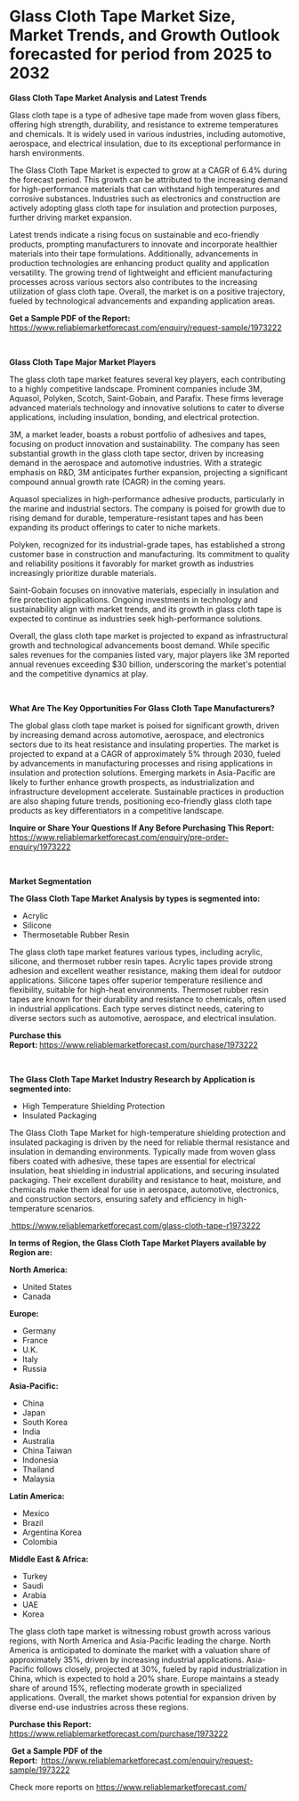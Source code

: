 <p><h1>Glass Cloth Tape Market Size, Market Trends, and Growth Outlook forecasted for period from 2025 to 2032</h1></p><p><strong>Glass Cloth Tape Market Analysis and Latest Trends</strong></p>
<p><p>Glass cloth tape is a type of adhesive tape made from woven glass fibers, offering high strength, durability, and resistance to extreme temperatures and chemicals. It is widely used in various industries, including automotive, aerospace, and electrical insulation, due to its exceptional performance in harsh environments. </p><p>The Glass Cloth Tape Market is expected to grow at a CAGR of 6.4% during the forecast period. This growth can be attributed to the increasing demand for high-performance materials that can withstand high temperatures and corrosive substances. Industries such as electronics and construction are actively adopting glass cloth tape for insulation and protection purposes, further driving market expansion.</p><p>Latest trends indicate a rising focus on sustainable and eco-friendly products, prompting manufacturers to innovate and incorporate healthier materials into their tape formulations. Additionally, advancements in production technologies are enhancing product quality and application versatility. The growing trend of lightweight and efficient manufacturing processes across various sectors also contributes to the increasing utilization of glass cloth tape. Overall, the market is on a positive trajectory, fueled by technological advancements and expanding application areas.</p></p>
<p><strong>Get a Sample PDF of the Report:&nbsp;</strong> <a href="https://www.reliablemarketforecast.com/enquiry/request-sample/1973222?utm_campaign=2456&utm_medium=2&utm_source=Github&utm_content=ia&utm_term=01042025&utm_id=glass-cloth-tape">https://www.reliablemarketforecast.com/enquiry/request-sample/1973222</a></p>
<p>&nbsp;</p>
<p><strong>Glass Cloth Tape Major Market Players</strong></p>
<p><p>The glass cloth tape market features several key players, each contributing to a highly competitive landscape. Prominent companies include 3M, Aquasol, Polyken, Scotch, Saint-Gobain, and Parafix. These firms leverage advanced materials technology and innovative solutions to cater to diverse applications, including insulation, bonding, and electrical protection.</p><p>3M, a market leader, boasts a robust portfolio of adhesives and tapes, focusing on product innovation and sustainability. The company has seen substantial growth in the glass cloth tape sector, driven by increasing demand in the aerospace and automotive industries. With a strategic emphasis on R&D, 3M anticipates further expansion, projecting a significant compound annual growth rate (CAGR) in the coming years.</p><p>Aquasol specializes in high-performance adhesive products, particularly in the marine and industrial sectors. The company is poised for growth due to rising demand for durable, temperature-resistant tapes and has been expanding its product offerings to cater to niche markets.</p><p>Polyken, recognized for its industrial-grade tapes, has established a strong customer base in construction and manufacturing. Its commitment to quality and reliability positions it favorably for market growth as industries increasingly prioritize durable materials.</p><p>Saint-Gobain focuses on innovative materials, especially in insulation and fire protection applications. Ongoing investments in technology and sustainability align with market trends, and its growth in glass cloth tape is expected to continue as industries seek high-performance solutions.</p><p>Overall, the glass cloth tape market is projected to expand as infrastructural growth and technological advancements boost demand. While specific sales revenues for the companies listed vary, major players like 3M reported annual revenues exceeding $30 billion, underscoring the market's potential and the competitive dynamics at play.</p></p>
<p>&nbsp;</p>
<p><strong>What Are The Key Opportunities For Glass Cloth Tape Manufacturers?</strong></p>
<p><p>The global glass cloth tape market is poised for significant growth, driven by increasing demand across automotive, aerospace, and electronics sectors due to its heat resistance and insulating properties. The market is projected to expand at a CAGR of approximately 5% through 2030, fueled by advancements in manufacturing processes and rising applications in insulation and protection solutions. Emerging markets in Asia-Pacific are likely to further enhance growth prospects, as industrialization and infrastructure development accelerate. Sustainable practices in production are also shaping future trends, positioning eco-friendly glass cloth tape products as key differentiators in a competitive landscape.</p></p>
<p><strong>Inquire or Share Your Questions If Any Before Purchasing This Report:</strong> <a href="https://www.reliablemarketforecast.com/enquiry/pre-order-enquiry/1973222?utm_campaign=2456&utm_medium=2&utm_source=Github&utm_content=ia&utm_term=01042025&utm_id=glass-cloth-tape">https://www.reliablemarketforecast.com/enquiry/pre-order-enquiry/1973222</a></p>
<p>&nbsp;</p>
<p><strong>Market Segmentation</strong></p>
<p><strong>The Glass Cloth Tape Market Analysis by types is segmented into:</strong></p>
<p><ul><li>Acrylic</li><li>Silicone</li><li>Thermosetable Rubber Resin</li></ul></p>
<p><p>The glass cloth tape market features various types, including acrylic, silicone, and thermoset rubber resin tapes. Acrylic tapes provide strong adhesion and excellent weather resistance, making them ideal for outdoor applications. Silicone tapes offer superior temperature resilience and flexibility, suitable for high-heat environments. Thermoset rubber resin tapes are known for their durability and resistance to chemicals, often used in industrial applications. Each type serves distinct needs, catering to diverse sectors such as automotive, aerospace, and electrical insulation.</p></p>
<p><strong>Purchase this Report:&nbsp;</strong><a href="https://www.reliablemarketforecast.com/purchase/1973222?utm_campaign=2456&utm_medium=2&utm_source=Github&utm_content=ia&utm_term=01042025&utm_id=glass-cloth-tape">https://www.reliablemarketforecast.com/purchase/1973222</a></p>
<p>&nbsp;</p>
<p><strong>The Glass Cloth Tape Market Industry Research by Application is segmented into:</strong></p>
<p><ul><li>High Temperature Shielding Protection</li><li>Insulated Packaging</li></ul></p>
<p><p>The Glass Cloth Tape Market for high-temperature shielding protection and insulated packaging is driven by the need for reliable thermal resistance and insulation in demanding environments. Typically made from woven glass fibers coated with adhesive, these tapes are essential for electrical insulation, heat shielding in industrial applications, and securing insulated packaging. Their excellent durability and resistance to heat, moisture, and chemicals make them ideal for use in aerospace, automotive, electronics, and construction sectors, ensuring safety and efficiency in high-temperature scenarios.</p></p>
<p><a href="https://www.reliablemarketforecast.com/glass-cloth-tape-r1973222?utm_campaign=2456&utm_medium=2&utm_source=Github&utm_content=ia&utm_term=01042025&utm_id=glass-cloth-tape">&nbsp;https://www.reliablemarketforecast.com/glass-cloth-tape-r1973222</a></p>
<p><strong>In terms of Region, the Glass Cloth Tape Market Players available by Region are:</strong></p>
<p>
    <p> <strong> North America: </strong>
        <ul>
            <li>United States</li>
            <li>Canada</li>
        </ul>
        </p> 
    <p> <strong> Europe: </strong>
        <ul>
            <li>Germany</li>
            <li>France</li>
            <li>U.K.</li>
            <li>Italy</li>
            <li>Russia</li>
        </ul>
        </p> 
    <p> <strong> Asia-Pacific: </strong>
        <ul>
            <li>China</li>
            <li>Japan</li>
            <li>South Korea</li>
            <li>India</li>
            <li>Australia</li>
            <li>China Taiwan</li>
            <li>Indonesia</li>
            <li>Thailand</li>
            <li>Malaysia</li>
        </ul>
        </p> 
    <p> <strong> Latin America: </strong>
        <ul>
            <li>Mexico</li>
            <li>Brazil</li>
            <li>Argentina Korea</li>
            <li>Colombia</li>
        </ul>
        </p> 
    <p> <strong> Middle East & Africa: </strong>
        <ul>
            <li>Turkey</li>
            <li>Saudi</li>
            <li>Arabia</li>
            <li>UAE</li>
            <li>Korea</li>
        </ul>
    </p>
    </p>
<p><p>The glass cloth tape market is witnessing robust growth across various regions, with North America and Asia-Pacific leading the charge. North America is anticipated to dominate the market with a valuation share of approximately 35%, driven by increasing industrial applications. Asia-Pacific follows closely, projected at 30%, fueled by rapid industrialization in China, which is expected to hold a 20% share. Europe maintains a steady share of around 15%, reflecting moderate growth in specialized applications. Overall, the market shows potential for expansion driven by diverse end-use industries across these regions.</p></p>
<p><strong>Purchase this Report: </strong><a href="https://www.reliablemarketforecast.com/purchase/1973222?utm_campaign=2456&utm_medium=2&utm_source=Github&utm_content=ia&utm_term=01042025&utm_id=glass-cloth-tape">https://www.reliablemarketforecast.com/purchase/1973222</a></p>
<p>&nbsp;<strong>Get a Sample PDF of the Report:&nbsp;&nbsp;</strong><a href="https://www.reliablemarketforecast.com/enquiry/request-sample/1973222?utm_campaign=2456&utm_medium=2&utm_source=Github&utm_content=ia&utm_term=01042025&utm_id=glass-cloth-tape">https://www.reliablemarketforecast.com/enquiry/request-sample/1973222</a></p>
<p><strong></strong></p>
<p>Check more reports on <a href="https://www.reliablemarketforecast.com/?utm_campaign=2456&utm_medium=2&utm_source=Github&utm_content=ia&utm_term=01042025&utm_id=glass-cloth-tape">https://www.reliablemarketforecast.com/</a></p>